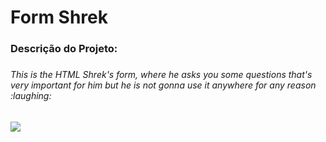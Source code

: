 ﻿# Form Shrek
<h3>Descrição do Projeto:<h3>
<h6>This is the HTML Shrek's form, where he asks you some questions that's very important for him but he is not gonna use it anywhere for any reason :laughing:<h6> 

[ ![](https://i.imgur.com/LAlov4z.png)](https://i.imgur.com/LAlov4z.png)
